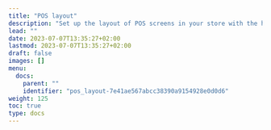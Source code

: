 ```yaml
---
title: "POS layout"
description: "Set up the layout of POS screens in your store with the help of these guides."
lead: ""
date: 2023-07-07T13:35:27+02:00
lastmod: 2023-07-07T13:35:27+02:00
draft: false
images: []
menu:
  docs:
    parent: ""
    identifier: "pos_layout-7e41ae567abcc38390a9154928e0d0d6"
weight: 125
toc: true
type: docs
---
```

